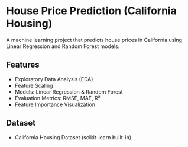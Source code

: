 # House Price Prediction (California Housing)

A machine learning project that predicts house prices in California using Linear Regression and Random Forest models.

## Features
- Exploratory Data Analysis (EDA)
- Feature Scaling
- Models: Linear Regression & Random Forest
- Evaluation Metrics: RMSE, MAE, R²
- Feature Importance Visualization

## Dataset
- California Housing Dataset (scikit-learn built-in)


